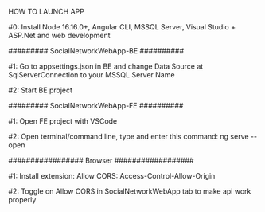HOW TO LAUNCH APP

#0: Install Node 16.16.0+, Angular CLI, MSSQL Server, Visual Studio + ASP.Net and web development

######### SocialNetworkWebApp-BE ##########

#1: Go to appsettings.json in BE and change Data Source at SqlServerConnection to your MSSQL Server Name

#2: Start BE project


######### SocialNetworkWebApp-FE ##########

#1: Open FE project with VSCode

#2: Open terminal/command line, type and enter this command: 
	ng serve --open
	
	
################# Browser ##################

#1: Install extension: Allow CORS: Access-Control-Allow-Origin

#2: Toggle on Allow CORS in SocialNetworkWebApp tab to make api work properly
